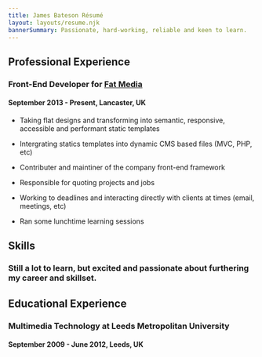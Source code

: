 ```yaml
---
title: James Bateson Résumé
layout: layouts/resume.njk
bannerSummary: Passionate, hard-working, reliable and keen to learn.
---
```

## Professional Experience

### Front-End Developer for [Fat Media](https://www.fatmedia.co.uk/)

#### September 2013 - Present, Lancaster, UK

* Taking flat designs and transforming into semantic, responsive, accessible and performant static templates

* Intergrating statics templates into dynamic CMS based files (MVC, PHP, etc)

* Contributer and maintiner of the company front-end framework

* Responsible for quoting projects and jobs

* Working to deadlines and interacting directly with clients at times (email, meetings, etc)

* Ran some lunchtime learning sessions


## Skills

### Still a lot to learn, but excited and passionate about furthering my career and skillset.


## Educational Experience

### Multimedia Technology at Leeds Metropolitan University

#### September 2009 - June 2012, Leeds, UK